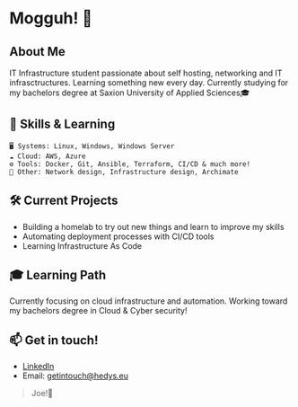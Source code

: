 # Mogguh! 👋 

## About Me
IT Infrastructure student passionate about self hosting, networking and IT infrasctructures. Learning something new every day.
Currently studying for my bachelors degree at Saxion University of Applied Sciences🎓

## 🔧 Skills & Learning
```
🖥️ Systems: Linux, Windows, Windows Server
☁️ Cloud: AWS, Azure
⚙️ Tools: Docker, Git, Ansible, Terraform, CI/CD & much more!
🧰 Other: Network design, Infrastructure design, Archimate
```

## 🛠️ Current Projects
- Building a homelab to try out new things and learn to improve my skills
- Automating deployment processes with CI/CD tools
- Learning Infrastructure As Code

## 🎓 Learning Path
Currently focusing on cloud infrastructure and automation. Working toward my bachelors degree in Cloud & Cyber security!

## 📫 Get in touch!
- [LinkedIn](https://www.linkedin.com/in/ruben-van-dam-76a89b17a/)
- Email: getintouch@hedys.eu

> Joe!👋 
